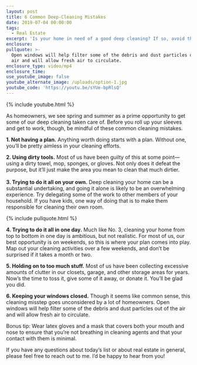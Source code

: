 ```yaml
---
layout: post
title: 6 Common Deep-Cleaning Mistakes
date: 2019-07-04 00:00:00
tags:
  - Real Estate
excerpt: 'Is your home in need of a good deep cleaning? If so, avoid these six mistakes.'
enclosure:
pullquote: >-
  Open windows will help filter some of the debris and dust particles out of the
  air and will allow fresh air to circulate.
enclosure_type: video/mp4
enclosure_time:
use_youtube_image: false
youtube_alternate_image: /uploads/option-1.jpg
youtube_code: 'https://youtu.be/sYUe-bpRlsQ'
---
```


{% include youtube.html %}

As homeowners, we see spring and summer as a prime opportunity to get some of our deep cleaning taken care of. Before you roll up your sleeves and get to work, though, be mindful of these common cleaning mistakes.&nbsp;

**1\. Not having a plan.** Anything worth doing starts with a plan. Without one, you’ll be pretty aimless in your cleaning efforts.&nbsp;

**2\. Using dirty tools.** Most of us have been guilty of this at some point—using a dirty towel, mop, sponges, or gloves. Not only does it defeat the purpose, but it’ll just make the area you mean to clean that much dirtier.&nbsp;<br>&nbsp;<br>**3\. Trying to do it all on your own.** Deep cleaning your home can be a substantial undertaking, and going it alone is likely to be an overwhelming experience. Try delegating some of the work to other members of your household. If you have kids, one way of doing that is to make them responsible for cleaning their own room.

{% include pullquote.html %}

**4\. Trying to do it all in one day.** Much like No. 3, cleaning your home from top to bottom in one day is ambitious, but not realistic. For most of us, our best opportunity is on weekends, so this is where your plan comes into play. Map out your cleaning activities over a few weekends, and don’t be surprised if it takes a month or two.

**5\. Holding on to too much stuff.** Most of us have been collecting excessive amounts of clutter in our closets, garage, and other storage areas for years. Now’s the time to toss it, give some of it away, or donate it. You’ll be glad you did.&nbsp;

**6\. Keeping your windows closed.** Though it seems like common sense, this cleaning misstep goes unconsidered by a lot of homeowners. Open windows will help filter some of the debris and dust particles out of the air and will allow fresh air to circulate. &nbsp; &nbsp;&nbsp;

Bonus tip: Wear latex gloves and a mask that covers both your mouth and nose to ensure that you’re not breathing in cleaning agents and that your contact with them is minimal.

If you have any questions about today’s list or about real estate in general, please feel free to reach out to me. I’d be happy to hear from you\!